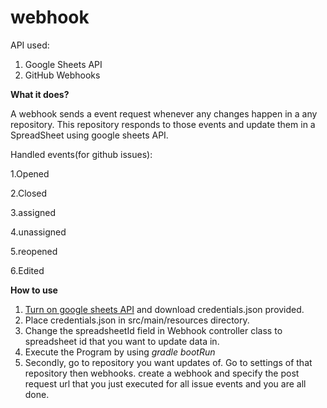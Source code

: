 # webhook

API used:
1. Google Sheets API
2. GitHub Webhooks

**What it does?**

 A webhook sends a event request whenever any changes happen in a any repository. This repository responds to those events and update them in a SpreadSheet using google sheets API.
  
  Handled events(for github issues):
  
  1.Opened
  
  2.Closed 
  
  3.assigned 
  
  4.unassigned
  
  5.reopened 
  
  6.Edited
  
  
  **How to use**
  
 1. [Turn on google sheets API](https://developers.google.com/sheets/api/quickstart/java) and download credentials.json provided.
 2. Place credentials.json in src/main/resources directory.
 3. Change the spreadsheetId field in Webhook controller class to spreadsheet id that you want to update data in.
 4. Execute the Program by using *gradle bootRun*
 5. Secondly, go to repository you want updates of. Go to settings of that repository then webhooks. create a webhook and specify the       post request url that you just executed for all issue events and you are all done.
 
 
 
  
  
